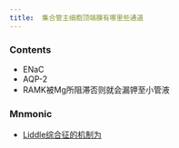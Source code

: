 ```yaml
---
title:  集合管主细胞顶端膜有哪里些通道
--- 
```


### Contents
- ENaC
- AQP-2
- RAMK被Mg所阻滞否则就会漏钾至小管液

### Mnmonic
- [Liddle综合征的机制为](/Liddle综合征的机制为)
